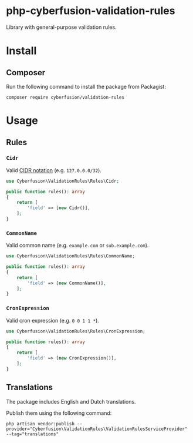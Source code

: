 # php-cyberfusion-validation-rules

Library with general-purpose validation rules.

# Install

## Composer

Run the following command to install the package from Packagist:

    composer require cyberfusion/validation-rules

# Usage

## Rules

### `Cidr`

Valid [CIDR notation](https://en.wikipedia.org/wiki/Classless_Inter-Domain_Routing) (e.g. `127.0.0.0/32`). 

```php
use Cyberfusion\ValidationRules\Rules\Cidr;

public function rules(): array
{
    return [
        'field' => [new Cidr()],
    ];
}
```

### `CommonName`

Valid common name (e.g. `example.com` or `sub.example.com`).

```php
use Cyberfusion\ValidationRules\Rules\CommonName;

public function rules(): array
{
    return [
        'field' => [new CommonName()],
    ];
}
```

### `CronExpression`

Valid cron expression (e.g. `0 0 1 1 *`).

```php
use Cyberfusion\ValidationRules\Rules\CronExpression;

public function rules(): array
{
    return [
        'field' => [new CronExpression()],
    ];
}
```

## Translations

The package includes English and Dutch translations.

Publish them using the following command:

    php artisan vendor:publish --provider="Cyberfusion\ValidationRules\ValidationRulesServiceProvider" --tag="translations"

